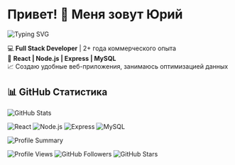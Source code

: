 # Привет! 👋 Меня зовут Юрий
![Typing SVG](https://readme-typing-svg.herokuapp.com/?lines=Full+Stack+разработчик;React+и+Node.js!&center=true&size=22)

💻 **Full Stack Developer** | 2+ года коммерческого опыта  
🚀 **React | Node.js | Express | MySQL**  
📈 Создаю удобные веб-приложения, занимаюсь оптимизацией данных   

## 📊 GitHub Статистика  
![GitHub Stats](https://github-readme-stats.vercel.app/api?username=YuraFLex&show_icons=true&theme=radical)  

![React](https://img.shields.io/badge/React-18.2.0-blue?style=for-the-badge&logo=react)
![Node.js](https://img.shields.io/badge/Node.js-14.21.3-green?style=for-the-badge&logo=node.js)
![Express](https://img.shields.io/badge/Express-4.18.2-gray?style=for-the-badge&logo=express)
![MySQL](https://img.shields.io/badge/MySQL-8.0-blue?style=for-the-badge&logo=mysql)

![Profile Summary](https://github-profile-summary-cards.vercel.app/api/cards/profile-details?username=YuraFLex&theme=radical)

![Profile Views](https://komarev.com/ghpvc/?username=YuraFLex&color=blue)
![GitHub Followers](https://img.shields.io/github/followers/YuraFLex?label=Followers)
![GitHub Stars](https://img.shields.io/github/stars/YuraFLex?affiliations=OWNER%2CCOLLABORATOR)








